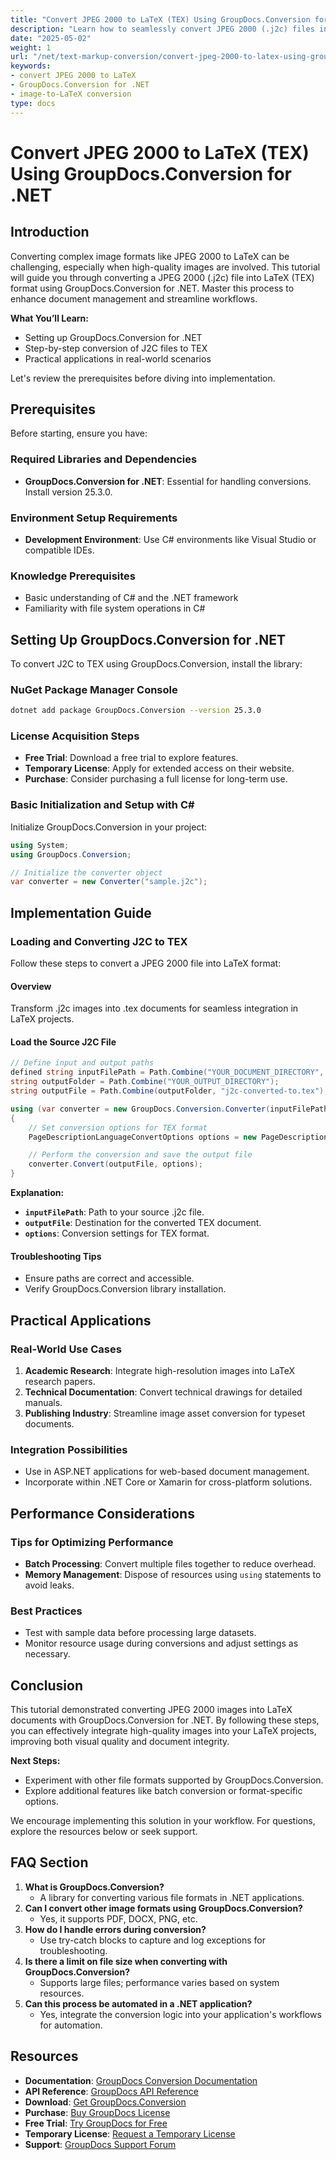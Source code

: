```yaml
---
title: "Convert JPEG 2000 to LaTeX (TEX) Using GroupDocs.Conversion for .NET"
description: "Learn how to seamlessly convert JPEG 2000 (.j2c) files into LaTeX documents with GroupDocs.Conversion, enhancing your document workflows."
date: "2025-05-02"
weight: 1
url: "/net/text-markup-conversion/convert-jpeg-2000-to-latex-using-groupdocs/"
keywords:
- convert JPEG 2000 to LaTeX
- GroupDocs.Conversion for .NET
- image-to-LaTeX conversion
type: docs
---
```

# Convert JPEG 2000 to LaTeX (TEX) Using GroupDocs.Conversion for .NET

## Introduction

Converting complex image formats like JPEG 2000 to LaTeX can be challenging, especially when high-quality images are involved. This tutorial will guide you through converting a JPEG 2000 (.j2c) file into LaTeX (TEX) format using GroupDocs.Conversion for .NET. Master this process to enhance document management and streamline workflows.

**What You’ll Learn:**
- Setting up GroupDocs.Conversion for .NET
- Step-by-step conversion of J2C files to TEX
- Practical applications in real-world scenarios

Let's review the prerequisites before diving into implementation.

## Prerequisites

Before starting, ensure you have:

### Required Libraries and Dependencies
- **GroupDocs.Conversion for .NET**: Essential for handling conversions. Install version 25.3.0.
  
### Environment Setup Requirements
- **Development Environment**: Use C# environments like Visual Studio or compatible IDEs.

### Knowledge Prerequisites
- Basic understanding of C# and the .NET framework
- Familiarity with file system operations in C#

## Setting Up GroupDocs.Conversion for .NET

To convert J2C to TEX using GroupDocs.Conversion, install the library:

### NuGet Package Manager Console
```bash
dotnet add package GroupDocs.Conversion --version 25.3.0
```

### License Acquisition Steps
- **Free Trial**: Download a free trial to explore features.
- **Temporary License**: Apply for extended access on their website.
- **Purchase**: Consider purchasing a full license for long-term use.

### Basic Initialization and Setup with C#

Initialize GroupDocs.Conversion in your project:

```csharp
using System;
using GroupDocs.Conversion;

// Initialize the converter object
var converter = new Converter("sample.j2c");
```

## Implementation Guide

### Loading and Converting J2C to TEX

Follow these steps to convert a JPEG 2000 file into LaTeX format:

#### Overview
Transform .j2c images into .tex documents for seamless integration in LaTeX projects.

#### Load the Source J2C File

```csharp
// Define input and output paths
defined string inputFilePath = Path.Combine("YOUR_DOCUMENT_DIRECTORY", "sample.j2c");
string outputFolder = Path.Combine("YOUR_OUTPUT_DIRECTORY");
string outputFile = Path.Combine(outputFolder, "j2c-converted-to.tex");

using (var converter = new GroupDocs.Conversion.Converter(inputFilePath))
{
    // Set conversion options for TEX format
    PageDescriptionLanguageConvertOptions options = new PageDescriptionLanguageConvertOptions { Format = GroupDocs.Conversion.FileTypes.PageDescriptionLanguageFileType.Tex };

    // Perform the conversion and save the output file
    converter.Convert(outputFile, options);
}
```

**Explanation:**
- **`inputFilePath`**: Path to your source .j2c file.
- **`outputFile`**: Destination for the converted TEX document.
- **`options`**: Conversion settings for TEX format.

#### Troubleshooting Tips
- Ensure paths are correct and accessible.
- Verify GroupDocs.Conversion library installation.

## Practical Applications

### Real-World Use Cases
1. **Academic Research**: Integrate high-resolution images into LaTeX research papers.
2. **Technical Documentation**: Convert technical drawings for detailed manuals.
3. **Publishing Industry**: Streamline image asset conversion for typeset documents.

### Integration Possibilities
- Use in ASP.NET applications for web-based document management.
- Incorporate within .NET Core or Xamarin for cross-platform solutions.

## Performance Considerations

### Tips for Optimizing Performance
- **Batch Processing**: Convert multiple files together to reduce overhead.
- **Memory Management**: Dispose of resources using `using` statements to avoid leaks.

### Best Practices
- Test with sample data before processing large datasets.
- Monitor resource usage during conversions and adjust settings as necessary.

## Conclusion

This tutorial demonstrated converting JPEG 2000 images into LaTeX documents with GroupDocs.Conversion for .NET. By following these steps, you can effectively integrate high-quality images into your LaTeX projects, improving both visual quality and document integrity.

**Next Steps:**
- Experiment with other file formats supported by GroupDocs.Conversion.
- Explore additional features like batch conversion or format-specific options.

We encourage implementing this solution in your workflow. For questions, explore the resources below or seek support.

## FAQ Section

1. **What is GroupDocs.Conversion?**
   - A library for converting various file formats in .NET applications.
2. **Can I convert other image formats using GroupDocs.Conversion?**
   - Yes, it supports PDF, DOCX, PNG, etc.
3. **How do I handle errors during conversion?**
   - Use try-catch blocks to capture and log exceptions for troubleshooting.
4. **Is there a limit on file size when converting with GroupDocs.Conversion?**
   - Supports large files; performance varies based on system resources.
5. **Can this process be automated in a .NET application?**
   - Yes, integrate the conversion logic into your application's workflows for automation.

## Resources
- **Documentation**: [GroupDocs Conversion Documentation](https://docs.groupdocs.com/conversion/net/)
- **API Reference**: [GroupDocs API Reference](https://reference.groupdocs.com/conversion/net/)
- **Download**: [Get GroupDocs.Conversion](https://releases.groupdocs.com/conversion/net/)
- **Purchase**: [Buy GroupDocs License](https://purchase.groupdocs.com/buy)
- **Free Trial**: [Try GroupDocs for Free](https://releases.groupdocs.com/conversion/net/)
- **Temporary License**: [Request a Temporary License](https://purchase.groupdocs.com/temporary-license/)
- **Support**: [GroupDocs Support Forum](https://forum.groupdocs.com/c/conversion/10)

